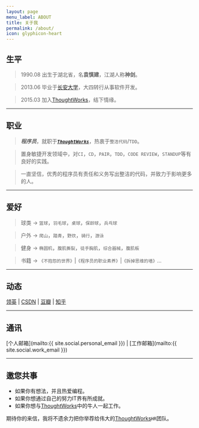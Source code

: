 ```yaml
---
layout: page
menu_label: ABOUT
title: 关于我
permalink: /about/
icon: glyphicon-heart
---
```


## 生平

> 1990.08 出生于湖北省，名**袁慎建**，江湖人称**神剑**。

> 2013.06 毕业于[长安大学](http://www.chd.edu.cn/)，大四转行从事软件开发。
 
> 2015.03 加入[ThoughtWorks](https://thoughtworks.com/)，结下情缘。


---

## 职业

>***程序员***，就职于[***`ThoughtWorks`***](https://thoughtworks.com/)，热衷于`整洁代码`/`TDD`。

>置身敏捷开发领域中，对`CI`，`CD`，`PAIR`，`TDD`，`CODE REVIEW`，`STANDUP`等有良好的实践。

>一直坚信，优秀的程序员有责任和义务写出整洁的代码，并致力于影响更多的人。


---

## 爱好

>球类 -> `篮球`，`羽毛球`，`桌球`，`保龄球`，`兵乓球`

>户外 -> `爬山`，`踏青`，`野炊`，`骑行`，`游泳`

>健身 -> `椭圆机`，`腹肌撕裂`，`徒手胸肌`，`综合器械`，`腹肌板`

>书籍 -> `《不抱怨的世界》`\|`《程序员的职业素养》`\|`《拆掉思维的墙》`...

---


## 动态

[领英](https://www.linkedin.com/in/慎建-袁-40ab31104) \|
[CSDN](http://blog.csdn.net/ysjian_pingcx) \|
[豆瓣](http://www.douban.com/people/142814172/) \|
[知乎](https://www.zhihu.com/people/sjyuan)
 
---

## 通讯

[个人邮箱](mailto:{{ site.social.personal_email }}) \|
[工作邮箱](mailto:{{ site.social.work_email }})

---

## 邀您共事

* 如果你有想法，并且热爱编程。
* 如果你想通过自己的努力IT界有所成就。
* 如果你想与[ThoughtWorks](https://thoughtworks.com/)中的牛人一起工作。

期待你的来信，我将不遗余力把你举荐给伟大的[ThoughtWorks](https://thoughtworks.com/)`HR`团队。

  
  
